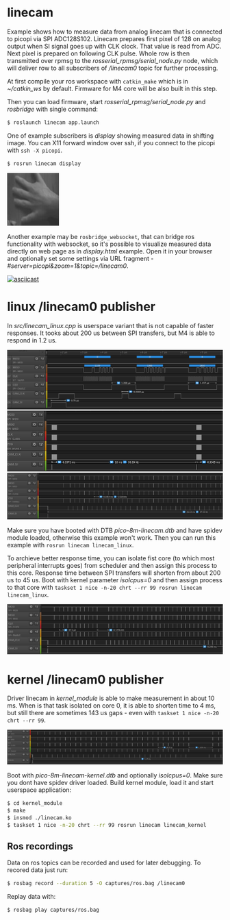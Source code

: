 # linecam
Example shows how to measure data from analog linecam that is connected to picopi via SPI ADC128S102.
Linecam prepares first pixel of 128 on analog output when SI signal goes up with CLK clock.
That value is read from ADC.
Next pixel is prepared on following CLK pulse.
Whole row is then transmitted over rpmsg to the *rosserial_rpmsg/serial_node.py* node, which will deliver row to all subscribers of */linecam0* topic for further processing.

At first compile your ros workspace with `catkin_make` which is in *~/catkin_ws* by default.
Firmware for M4 core will be also built in this step.

Then you can load firmware, start *rosserial_rpmsg/serial_node.py* and *rosbridge* with single command:
```sh
$ roslaunch linecam app.launch
```
One of example subscribers is *display* showing measured data in shifting image.
You can X11 forward window over ssh, if you connect to the picopi with `ssh -X picopi`.
```sh
$ rosrun linecam display
```
![display example](display.jpg)


Another example may be `rosbridge_websocket`, that can bridge ros functionality with websocket, so it's possible to visualize measured data directly on web page as in *display.html* example.
Open it in your browser and optionally set some settings via URL fragment - *#server=picopi&zoom=1&topic=/linecam0*.

[![asciicast](https://asciinema.org/a/242016.svg)](https://asciinema.org/a/242016)

# linux /linecam0 publisher
In *src/linecam_linux.cpp* is userspace variant that is not capable of faster responses.
It tooks about 200 us between SPI transfers, but M4 is able to respond in 1.2 us.

![m4 timings](captures/linecam_raw.png)
![m4 timings](captures/linecam_raw_total.png)
![linux timings](captures/linecam_linux.png)

Make sure you have booted with DTB *pico-8m-linecam.dtb* and have spidev module loaded, otherwise this example won't work.
Then you can run this example with `rosrun linecam linecam_linux`.

To archieve better response time, you can isolate fist core (to which most peripheral interrupts goes) from scheduler and then assign this process to this core.
Response time between SPI transfers will shorten from about 200 us to 45 us.
Boot with kernel parameter *isolcpus=0* and then assign process to that core with `taskset 1 nice -n-20 chrt --rr 99 rosrun linecam linecam_linux`.

![linux with isolated core timings](captures/linecam_linux_isolcpus.png)

# kernel /linecam0 publisher
Driver linecam in *kernel_module* is able to make measurement in about 10 ms.
When is that task isolated on core 0, it is able to shorten time to 4 ms, but still there are sometimes 143 us gaps - even with `taskset 1 nice -n-20 chrt --rr 99`.

![linux with isolated core timings](captures/linecam_kernel_isolcpus.png)

Boot with *pico-8m-linecam-kernel.dtb* and optionally *isolcpus=0*.
Make sure you dont have spidev driver loaded.
Build kernel module, load it and start userspace application:
```sh
$ cd kernel_module
$ make
$ insmod ./linecam.ko
$ taskset 1 nice -n-20 chrt --rr 99 rosrun linecam linecam_kernel
```

## Ros recordings
Data on ros topics can be recorded and used for later debugging.
To recored data just run:
```sh
$ rosbag record --duration 5 -O captures/ros.bag /linecam0
```

Replay data with:
```sh
$ rosbag play captures/ros.bag
```
